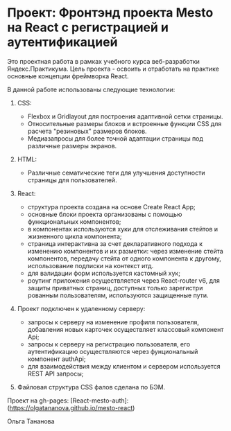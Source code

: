# Проект: Фронтэнд проекта Mesto на React c регистрацией и аутентификацией

Это проектная работа в рамках учебного курса веб-разработки Яндекс.Практикума.
Цель проекта - освоить и отработать на практике основные концепции фреймворка React.

В данной работе использованы следующие технологии:

1. CSS:
    - Flexbox и Gridlayout для построения адаптивной сетки страницы.
    - Относительные размеры блоков и встроенные функции CSS для расчета "резиновых" размеров блоков.
    - Медиазапросы для более точной адаптации страницы под различные размеры экранов.

2. HTML:
    - Различные сематические теги для улучшения доступности страницы для пользователей.

3. React:
   - структура проекта создана на основе Create React App;
   - основные блоки проекта организованы с помощью функциональных компонентов;
   - в компонентах используются хуки для отслеживания стейтов и жизненного цикла компонента;
   - страница интерактивна за счет декларативного подхода к изменению компонентов и их разметки:
   через изменение стейта компонентов, передачу стейта от одного компонента к другому, 
   использование подписки на контекст итд.
   - для валидации форм используется кастомный хук;
   - роутинг приложения осуществляется через React-router v6, для защиты приватных страниц, доступных только зарегистри
      рованным пользователям, используются защищенные пути.
   
4. Проект подключен к удаленному серверу:
   - запросы к серверу на изменение профиля пользователя, добавления новых карточек осуществляет классовый компонент Api;
   - запросы к серверу на регистрацию пользователя, его аутентификацию осуществляются через фунциональный компонент authApi;
   - для взаимодействия между клиентом и сервером используется REST API запросы;

5. Файловая структура CSS фалов сделана по БЭМ.

Проект на gh-pages: [React-mesto-auth]:(https://olgatananova.github.io/mesto-react)



Ольга Тананова